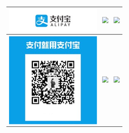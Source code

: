 
![](../donate/alipay1.jpg?raw=true)  | ![](../donate/wechat1.png?raw=true) | ![](../donate/venmo1.png?raw=true) 
:-------------------------:|:-------------------------: |:-------------------------:
![](../donate/alipay2.jpg?raw=true)  | ![](../donate/wechat2.png?raw=true) | ![](../donate/Picture2.png?raw=true) 

